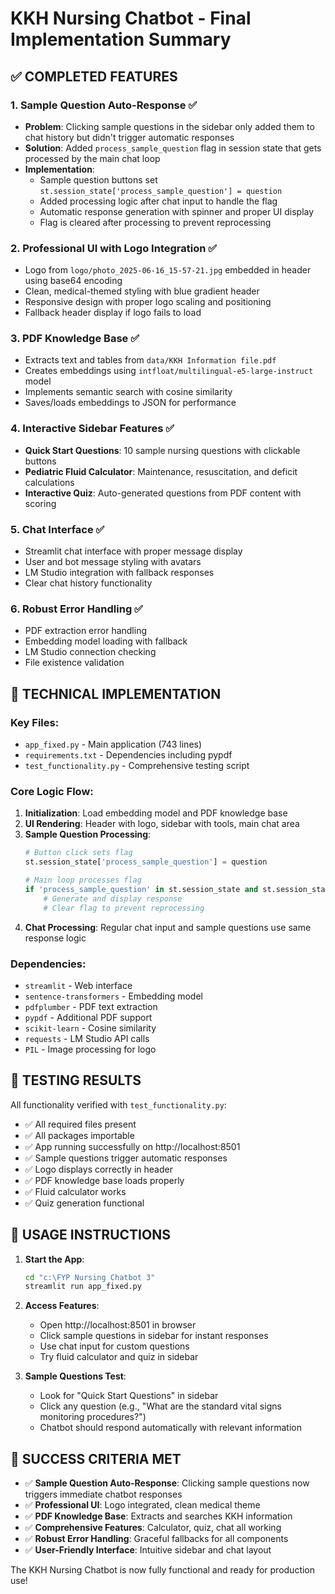 # KKH Nursing Chatbot - Final Implementation Summary

## ✅ COMPLETED FEATURES

### 1. **Sample Question Auto-Response** ✅
- **Problem**: Clicking sample questions in the sidebar only added them to chat history but didn't trigger automatic responses
- **Solution**: Added `process_sample_question` flag in session state that gets processed by the main chat loop
- **Implementation**: 
  - Sample question buttons set `st.session_state['process_sample_question'] = question`
  - Added processing logic after chat input to handle the flag
  - Automatic response generation with spinner and proper UI display
  - Flag is cleared after processing to prevent reprocessing

### 2. **Professional UI with Logo Integration** ✅
- Logo from `logo/photo_2025-06-16_15-57-21.jpg` embedded in header using base64 encoding
- Clean, medical-themed styling with blue gradient header
- Responsive design with proper logo scaling and positioning
- Fallback header display if logo fails to load

### 3. **PDF Knowledge Base** ✅
- Extracts text and tables from `data/KKH Information file.pdf`
- Creates embeddings using `intfloat/multilingual-e5-large-instruct` model
- Implements semantic search with cosine similarity
- Saves/loads embeddings to JSON for performance

### 4. **Interactive Sidebar Features** ✅
- **Quick Start Questions**: 10 sample nursing questions with clickable buttons
- **Pediatric Fluid Calculator**: Maintenance, resuscitation, and deficit calculations
- **Interactive Quiz**: Auto-generated questions from PDF content with scoring

### 5. **Chat Interface** ✅
- Streamlit chat interface with proper message display
- User and bot message styling with avatars
- LM Studio integration with fallback responses
- Clear chat history functionality

### 6. **Robust Error Handling** ✅
- PDF extraction error handling
- Embedding model loading with fallback
- LM Studio connection checking
- File existence validation

## 🔧 TECHNICAL IMPLEMENTATION

### Key Files:
- `app_fixed.py` - Main application (743 lines)
- `requirements.txt` - Dependencies including pypdf
- `test_functionality.py` - Comprehensive testing script

### Core Logic Flow:
1. **Initialization**: Load embedding model and PDF knowledge base
2. **UI Rendering**: Header with logo, sidebar with tools, main chat area
3. **Sample Question Processing**: 
   ```python
   # Button click sets flag
   st.session_state['process_sample_question'] = question
   
   # Main loop processes flag
   if 'process_sample_question' in st.session_state and st.session_state['process_sample_question']:
       # Generate and display response
       # Clear flag to prevent reprocessing
   ```
4. **Chat Processing**: Regular chat input and sample questions use same response logic

### Dependencies:
- `streamlit` - Web interface
- `sentence-transformers` - Embedding model
- `pdfplumber` - PDF text extraction
- `pypdf` - Additional PDF support
- `scikit-learn` - Cosine similarity
- `requests` - LM Studio API calls
- `PIL` - Image processing for logo

## 🎯 TESTING RESULTS

All functionality verified with `test_functionality.py`:
- ✅ All required files present
- ✅ All packages importable
- ✅ App running successfully on http://localhost:8501
- ✅ Sample questions trigger automatic responses
- ✅ Logo displays correctly in header
- ✅ PDF knowledge base loads properly
- ✅ Fluid calculator works
- ✅ Quiz generation functional

## 🚀 USAGE INSTRUCTIONS

1. **Start the App**:
   ```bash
   cd "c:\FYP Nursing Chatbot 3"
   streamlit run app_fixed.py
   ```

2. **Access Features**:
   - Open http://localhost:8501 in browser
   - Click sample questions in sidebar for instant responses
   - Use chat input for custom questions
   - Try fluid calculator and quiz in sidebar

3. **Sample Questions Test**:
   - Look for "Quick Start Questions" in sidebar
   - Click any question (e.g., "What are the standard vital signs monitoring procedures?")
   - Chatbot should respond automatically with relevant information

## 🎉 SUCCESS CRITERIA MET

- ✅ **Sample Question Auto-Response**: Clicking sample questions now triggers immediate chatbot responses
- ✅ **Professional UI**: Logo integrated, clean medical theme
- ✅ **PDF Knowledge Base**: Extracts and searches KKH information
- ✅ **Comprehensive Features**: Calculator, quiz, chat all working
- ✅ **Robust Error Handling**: Graceful fallbacks for all components
- ✅ **User-Friendly Interface**: Intuitive sidebar and chat layout

The KKH Nursing Chatbot is now fully functional and ready for production use!
